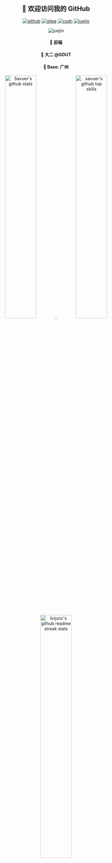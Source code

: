 <h2 align="center">👋 欢迎访问我的 GitHub</h2>
<p align="center">
  <a href="https://github.com/linjunc"><img src="https://img.shields.io/badge/GitHub-ff79c6" alt="github"></a>
  <a href="https://gitee.com/Linjc66"><img src="https://img.shields.io/badge/Gitee-fe7300" alt="gitee"></a>
  <a href="https://blog.csdn.net/m0_50855872"><img src="https://img.shields.io/badge/CSDN-cf000e" alt="csdn"></a>
  <a href="https://juejin.cn/user/1460594842018446"><img src="https://img.shields.io/badge/juejin-brightgreen" alt="juejin"></a>
</p>
<p align="center"><img src="https://img.shields.io/badge/weChat-Ljc--10c-blue" alt="juejin"></p>

<h4><p align="center">💞 前端</p></h3>
<h4><p align="center">💖 大二 @GDUT</p></h4>
<h4><p align="center">💟 Base: 广州</p></h4>



<p align="center">
	<a href="https://github.com/linjunc">
		<img src="https://github-readme-stats.vercel.app/api?username=linjunc&show_icons=true&theme=radical" width="45%" alt="Savuer's github stats" data-canonical-src="https://github-readme-stats.vercel.app/api?username=linjunc&show_icons=true&theme=radical" style="max-width:100%;">
	</a>
	<a href="https://github.com/linjunc">
		<img src="https://github-readme-stats.vercel.app/api/top-langs/?username=linjunc&layout=compact" width="45%" alt="savuer's github top skills" data-canonical-src="https://github-readme-stats.vercel.app/api/top-langs/?username=linjunc&layout=compact" style="max-width:100%;">
	</a>
	<a href="https://github.com/programmer-zhang">
		<img src="https://github-readme-streak-stats.herokuapp.com?user=linjunc&theme=neon-dark" width="45%" alt="linjunc's github readme streak stats" data-canonical-src="https://github-readme-streak-stats.herokuapp.com?user=linjunc&theme=neon-dark" style="max-width:100%;">
	</a>
</p>
